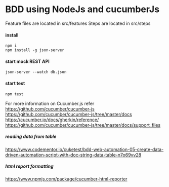 # BDD using NodeJs and cucumberJs

Feature files are located in src/features
Steps are located in src/steps

#### install 
```
npm i
npm install -g json-server
```

#### start mock REST API
```
json-server --watch db.json
```

#### start test 
```
npm test
```

For more information on Cucumber.js refer 
https://github.com/cucumber/cucumber-js
https://github.com/cucumber/cucumber-js/tree/master/docs
https://cucumber.io/docs/gherkin/reference/
https://github.com/cucumber/cucumber-js/tree/master/docs/support_files

##### reading data from table 
https://www.codementor.io/cuketest/bdd-web-automation-05-create-data-driven-automation-script-with-doc-string-data-table-n7o69vv28

##### html report formatting 
https://www.npmjs.com/package/cucumber-html-reporter